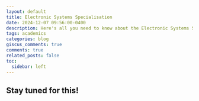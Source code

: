 ```yaml
---
layout: default
title: Electronic Systems Specialisation
date: 2024-12-07 09:56:00-0400
description: Here's all you need to know about the Electronic Systems Specialisation at EE, IITB
tags: academics
categories: blog
giscus_comments: true
comments: true
related_posts: false
toc:
  sidebar: left
---
```


## Stay tuned for this!